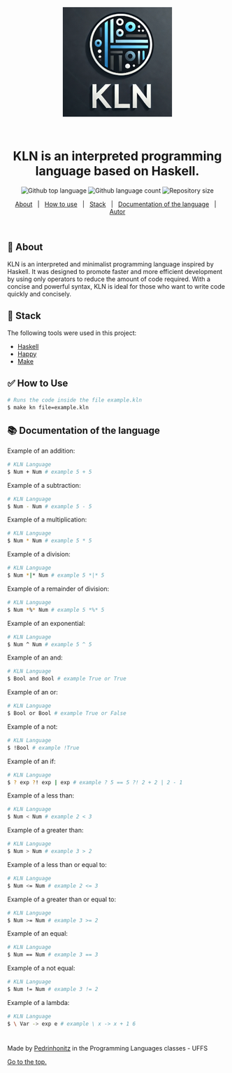 <div align="center" id="top"> 
  <img src="./img/logo.png" alt="img-logo" style="width:250px; height:250px;" />

  &#xa0;

</div>

<h1 align="center">KLN is an interpreted programming language based on Haskell.</h1>

<p align="center">
  <img alt="Github top language" src="https://img.shields.io/github/languages/top/Pedrinhonitz/kln-language?color=56BEB8&logo=github">

  <img alt="Github language count" src="https://img.shields.io/github/languages/count/Pedrinhonitz/kln-language?color=56BEB8&logo=github">

  <img alt="Repository size" src="https://img.shields.io/github/repo-size/Pedrinhonitz/kln-language?color=56BEB8&logo=github">
</p>
<p align="center">
  <a href="#dart-about">About</a> &#xa0; | &#xa0; 
  <a href="#white_check_mark-how-to-use">How to use</a> &#xa0; | &#xa0;
  <a href="#rocket-stack">Stack</a> &#xa0; | &#xa0;
  <a href="#books-documentation-of-the-language">Documentation of the language</a> &#xa0; | &#xa0;
  <a href="https://github.com/Pedrinhonitz" target="_blank">Autor</a>
</p>

<br>

## :dart: About ##

KLN is an interpreted and minimalist programming language inspired by Haskell. It was designed to promote faster and more efficient development by using only operators to reduce the amount of code required. With a concise and powerful syntax, KLN is ideal for those who want to write code quickly and concisely.


## :rocket: Stack ##

The following tools were used in this project:

- [Haskell](https://www.haskell.org/)
- [Happy](https://github.com/haskell/happy)
- [Make](https://www.gnu.org/software/make/manual/make.html)

## :white_check_mark: How to Use ##
```bash
# Runs the code inside the file example.kln
$ make kn file=example.kln 
```

## :books: Documentation of the language ##

Example of an addition:
```bash
# KLN Language
$ Num + Num # example 5 + 5
```

Example of a subtraction:
```bash
# KLN Language
$ Num - Num # example 5 - 5
```

Example of a multiplication:
```bash
# KLN Language
$ Num * Num # example 5 * 5
```

Example of a division:
```bash
# KLN Language
$ Num *|* Num # example 5 *|* 5
```

Example of a remainder of division:
```bash
# KLN Language
$ Num *%* Num # example 5 *%* 5
```

Example of an exponential:
```bash
# KLN Language
$ Num ^ Num # example 5 ^ 5
```

Example of an and:
```bash
# KLN Language
$ Bool and Bool # example True or True
```
Example of an or:
```bash
# KLN Language
$ Bool or Bool # example True or False
```

Example of a not:
```bash
# KLN Language
$ !Bool # example !True
```

Example of an if:
```bash
# KLN Language
$ ? exp ?! exp | exp # example ? 5 == 5 ?! 2 + 2 | 2 - 1
```

Example of a less than:
```bash
# KLN Language
$ Num < Num # example 2 < 3
```

Example of a greater than:
```bash
# KLN Language
$ Num > Num # example 3 > 2
```

Example of a less than or equal to:
```bash
# KLN Language
$ Num <= Num # example 2 <= 3
```

Example of a greater than or equal to:
```bash
# KLN Language
$ Num >= Num # example 3 >= 2
```

Example of an equal:
```bash
# KLN Language
$ Num == Num # example 3 == 3
```

Example of a not equal:
```bash
# KLN Language
$ Num != Num # example 3 != 2
```

Example of a lambda:
```bash
# KLN Language
$ \ Var -> exp e # example \ x -> x + 1 6
```

#
Made by <a href="https://github.com/Pedrinhonitz" target="_blank">Pedrinhonitz</a> in the Programming Languages classes - UFFS

<a href="#top">Go to the top.</a>